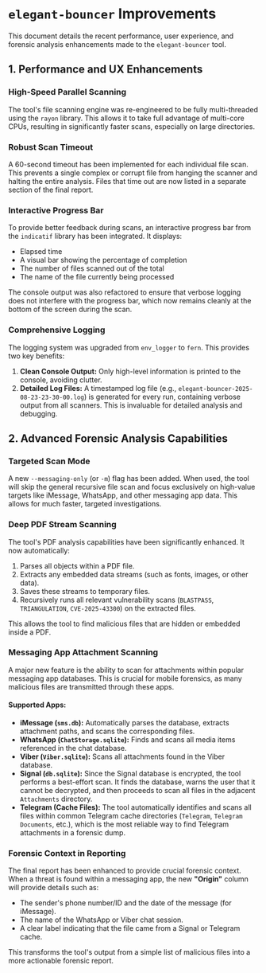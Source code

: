 # `elegant-bouncer` Improvements

This document details the recent performance, user experience, and forensic analysis enhancements made to the `elegant-bouncer` tool.

## 1. Performance and UX Enhancements

### High-Speed Parallel Scanning
The tool's file scanning engine was re-engineered to be fully multi-threaded using the `rayon` library. This allows it to take full advantage of multi-core CPUs, resulting in significantly faster scans, especially on large directories.

### Robust Scan Timeout
A 60-second timeout has been implemented for each individual file scan. This prevents a single complex or corrupt file from hanging the scanner and halting the entire analysis. Files that time out are now listed in a separate section of the final report.

### Interactive Progress Bar
To provide better feedback during scans, an interactive progress bar from the `indicatif` library has been integrated. It displays:
- Elapsed time
- A visual bar showing the percentage of completion
- The number of files scanned out of the total
- The name of the file currently being processed

The console output was also refactored to ensure that verbose logging does not interfere with the progress bar, which now remains cleanly at the bottom of the screen during the scan.

### Comprehensive Logging
The logging system was upgraded from `env_logger` to `fern`. This provides two key benefits:
1.  **Clean Console Output:** Only high-level information is printed to the console, avoiding clutter.
2.  **Detailed Log Files:** A timestamped log file (e.g., `elegant-bouncer-2025-08-23-23-30-00.log`) is generated for every run, containing verbose output from all scanners. This is invaluable for detailed analysis and debugging.

## 2. Advanced Forensic Analysis Capabilities

### Targeted Scan Mode
A new `--messaging-only` (or `-m`) flag has been added. When used, the tool will skip the general recursive file scan and focus exclusively on high-value targets like iMessage, WhatsApp, and other messaging app data. This allows for much faster, targeted investigations.

### Deep PDF Stream Scanning
The tool's PDF analysis capabilities have been significantly enhanced. It now automatically:
1.  Parses all objects within a PDF file.
2.  Extracts any embedded data streams (such as fonts, images, or other data).
3.  Saves these streams to temporary files.
4.  Recursively runs all relevant vulnerability scans (`BLASTPASS`, `TRIANGULATION`, `CVE-2025-43300`) on the extracted files.

This allows the tool to find malicious files that are hidden or embedded inside a PDF.

### Messaging App Attachment Scanning
A major new feature is the ability to scan for attachments within popular messaging app databases. This is crucial for mobile forensics, as many malicious files are transmitted through these apps.

#### Supported Apps:
- **iMessage (`sms.db`):** Automatically parses the database, extracts attachment paths, and scans the corresponding files.
- **WhatsApp (`ChatStorage.sqlite`):** Finds and scans all media items referenced in the chat database.
- **Viber (`Viber.sqlite`):** Scans all attachments found in the Viber database.
- **Signal (`db.sqlite`):** Since the Signal database is encrypted, the tool performs a best-effort scan. It finds the database, warns the user that it cannot be decrypted, and then proceeds to scan all files in the adjacent `Attachments` directory.
- **Telegram (Cache Files):** The tool automatically identifies and scans all files within common Telegram cache directories (`Telegram`, `Telegram Documents`, etc.), which is the most reliable way to find Telegram attachments in a forensic dump.

### Forensic Context in Reporting
The final report has been enhanced to provide crucial forensic context. When a threat is found within a messaging app, the new **"Origin"** column will provide details such as:
- The sender's phone number/ID and the date of the message (for iMessage).
- The name of the WhatsApp or Viber chat session.
- A clear label indicating that the file came from a Signal or Telegram cache.

This transforms the tool's output from a simple list of malicious files into a more actionable forensic report.